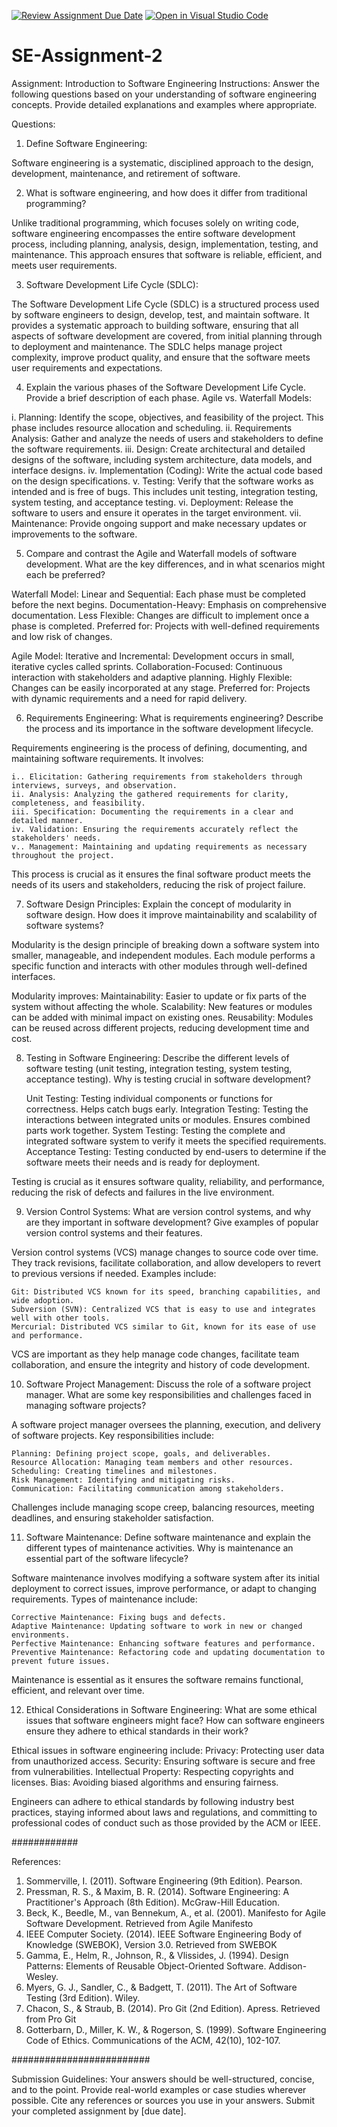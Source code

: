 [![Review Assignment Due Date](https://classroom.github.com/assets/deadline-readme-button-24ddc0f5d75046c5622901739e7c5dd533143b0c8e959d652212380cedb1ea36.svg)](https://classroom.github.com/a/-ucQIGTc)
[![Open in Visual Studio Code](https://classroom.github.com/assets/open-in-vscode-718a45dd9cf7e7f842a935f5ebbe5719a5e09af4491e668f4dbf3b35d5cca122.svg)](https://classroom.github.com/online_ide?assignment_repo_id=15239463&assignment_repo_type=AssignmentRepo)
# SE-Assignment-2
Assignment: Introduction to Software Engineering
Instructions:
Answer the following questions based on your understanding of software engineering concepts. Provide detailed explanations and examples where appropriate.

Questions:
1. Define Software Engineering:

Software engineering is a systematic, disciplined approach to the design, development, maintenance, and retirement of software.

2. What is software engineering, and how does it differ from traditional programming?

Unlike traditional programming, which focuses solely on writing code, software engineering encompasses the entire software development process, including planning, analysis, design, implementation, testing, and maintenance. This approach ensures that software is reliable, efficient, and meets user requirements.

3. Software Development Life Cycle (SDLC):

The Software Development Life Cycle (SDLC) is a structured process used by software engineers to design, develop, test, and maintain software. It provides a systematic approach to building software, ensuring that all aspects of software development are covered, from initial planning through to deployment and maintenance. The SDLC helps manage project complexity, improve product quality, and ensure that the software meets user requirements and expectations.

4. Explain the various phases of the Software Development Life Cycle. Provide a brief description of each phase.
Agile vs. Waterfall Models:

i. Planning: Identify the scope, objectives, and feasibility of the project. This phase includes resource allocation and scheduling.
ii. Requirements Analysis: Gather and analyze the needs of users and stakeholders to define the software requirements.
iii. Design: Create architectural and detailed designs of the software, including system architecture, data models, and interface designs.
iv. Implementation (Coding): Write the actual code based on the design specifications.
v. Testing: Verify that the software works as intended and is free of bugs. This includes unit testing, integration testing, system testing, and acceptance testing.
vi. Deployment: Release the software to users and ensure it operates in the target environment.
vii. Maintenance: Provide ongoing support and make necessary updates or improvements to the software.

5. Compare and contrast the Agile and Waterfall models of software development. What are the key differences, and in what scenarios might each be preferred?

Waterfall Model:
    Linear and Sequential: Each phase must be completed before the next begins.
    Documentation-Heavy: Emphasis on comprehensive documentation.
    Less Flexible: Changes are difficult to implement once a phase is completed.
    Preferred for: Projects with well-defined requirements and low risk of changes.

Agile Model:
    Iterative and Incremental: Development occurs in small, iterative cycles called sprints.
    Collaboration-Focused: Continuous interaction with stakeholders and adaptive planning.
    Highly Flexible: Changes can be easily incorporated at any stage.
    Preferred for: Projects with dynamic requirements and a need for rapid delivery.

6. Requirements Engineering:
What is requirements engineering? Describe the process and its importance in the software development lifecycle.

Requirements engineering is the process of defining, documenting, and maintaining software requirements. It involves:

    i.. Elicitation: Gathering requirements from stakeholders through interviews, surveys, and observation.
    ii. Analysis: Analyzing the gathered requirements for clarity, completeness, and feasibility.
    iii. Specification: Documenting the requirements in a clear and detailed manner.
    iv. Validation: Ensuring the requirements accurately reflect the stakeholders' needs.
    v.. Management: Maintaining and updating requirements as necessary throughout the project.

This process is crucial as it ensures the final software product meets the needs of its users and stakeholders, reducing the risk of project failure.

7. Software Design Principles:
Explain the concept of modularity in software design. How does it improve maintainability and scalability of software systems?

Modularity is the design principle of breaking down a software system into smaller, manageable, and independent modules. Each module performs a specific function and interacts with other modules through well-defined interfaces. 

Modularity improves:
    Maintainability: Easier to update or fix parts of the system without affecting the whole.
    Scalability: New features or modules can be added with minimal impact on existing ones.
    Reusability: Modules can be reused across different projects, reducing development time and cost.

8. Testing in Software Engineering:
Describe the different levels of software testing (unit testing, integration testing, system testing, acceptance testing). Why is testing crucial in software development?

    Unit Testing: Testing individual components or functions for correctness. Helps catch bugs early.
    Integration Testing: Testing the interactions between integrated units or modules. Ensures combined parts work together.
    System Testing: Testing the complete and integrated software system to verify it meets the specified requirements.
    Acceptance Testing: Testing conducted by end-users to determine if the software meets their needs and is ready for deployment.

Testing is crucial as it ensures software quality, reliability, and performance, reducing the risk of defects and failures in the live environment.

9. Version Control Systems:
What are version control systems, and why are they important in software development? Give examples of popular version control systems and their features.

Version control systems (VCS) manage changes to source code over time. They track revisions, facilitate collaboration, and allow developers to revert to previous versions if needed. Examples include:

    Git: Distributed VCS known for its speed, branching capabilities, and wide adoption.
    Subversion (SVN): Centralized VCS that is easy to use and integrates well with other tools.
    Mercurial: Distributed VCS similar to Git, known for its ease of use and performance.

VCS are important as they help manage code changes, facilitate team collaboration, and ensure the integrity and history of code development.

10. Software Project Management:
Discuss the role of a software project manager. What are some key responsibilities and challenges faced in managing software projects?

A software project manager oversees the planning, execution, and delivery of software projects. Key responsibilities include:

    Planning: Defining project scope, goals, and deliverables.
    Resource Allocation: Managing team members and other resources.
    Scheduling: Creating timelines and milestones.
    Risk Management: Identifying and mitigating risks.
    Communication: Facilitating communication among stakeholders.

Challenges include managing scope creep, balancing resources, meeting deadlines, and ensuring stakeholder satisfaction.

11. Software Maintenance:
Define software maintenance and explain the different types of maintenance activities. Why is maintenance an essential part of the software lifecycle?

Software maintenance involves modifying a software system after its initial deployment to correct issues, improve performance, or adapt to changing requirements. Types of maintenance include:

    Corrective Maintenance: Fixing bugs and defects.
    Adaptive Maintenance: Updating software to work in new or changed environments.
    Perfective Maintenance: Enhancing software features and performance.
    Preventive Maintenance: Refactoring code and updating documentation to prevent future issues.

Maintenance is essential as it ensures the software remains functional, efficient, and relevant over time.

12. Ethical Considerations in Software Engineering:
What are some ethical issues that software engineers might face? How can software engineers ensure they adhere to ethical standards in their work?

Ethical issues in software engineering include:
    Privacy: Protecting user data from unauthorized access.
    Security: Ensuring software is secure and free from vulnerabilities.
    Intellectual Property: Respecting copyrights and licenses.
    Bias: Avoiding biased algorithms and ensuring fairness.

Engineers can adhere to ethical standards by following industry best practices, staying informed about laws and regulations, and committing to professional codes of conduct such as those provided by the ACM or IEEE.

############

References:

1. Sommerville, I. (2011). Software Engineering (9th Edition). Pearson.
2. Pressman, R. S., & Maxim, B. R. (2014). Software Engineering: A Practitioner's Approach (8th Edition). McGraw-Hill Education.
3. Beck, K., Beedle, M., van Bennekum, A., et al. (2001). Manifesto for Agile Software Development. Retrieved from Agile Manifesto
4. IEEE Computer Society. (2014). IEEE Software Engineering Body of Knowledge (SWEBOK), Version 3.0. Retrieved from SWEBOK
5. Gamma, E., Helm, R., Johnson, R., & Vlissides, J. (1994). Design Patterns: Elements of Reusable Object-Oriented Software. Addison-Wesley.
6. Myers, G. J., Sandler, C., & Badgett, T. (2011). The Art of Software Testing (3rd Edition). Wiley.
7. Chacon, S., & Straub, B. (2014). Pro Git (2nd Edition). Apress. Retrieved from Pro Git
8. Gotterbarn, D., Miller, K. W., & Rogerson, S. (1999). Software Engineering Code of Ethics. Communications of the ACM, 42(10), 102-107.

#########################

Submission Guidelines:
Your answers should be well-structured, concise, and to the point.
Provide real-world examples or case studies wherever possible.
Cite any references or sources you use in your answers.
Submit your completed assignment by [due date].